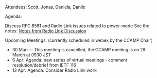 Attendees: Scott, Jonas, Daniela, Danilo

Agenda:

Discuss RFC 8561 and Radio Link issues related to power-mode
See the notes: [Notes from Radio Link Discussion](https://github.com/samans/draft-ybam-rfc8561bis/blob/main/minutes/2023-03-23.md)

Upcoming Meetings: (currently scheduled in webex by the CCAMP Chair)
- 30 Mar: -- This meeting is cancelled, the CCAMP meeting is on 29 March at 0930 JST
- 6 Apr: Agenda: new series of virtual meetings - comment resolution/debrief from IETF 116
- 13 Apr: Agenda: Consider Radio Link work
